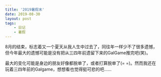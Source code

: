 ```yaml
---
title: '2019暑假末'
date: 2019-08-30
layout: post
tags:
    - 日记
    - 暑假
---
```


8月的结束，标志着又一个夏天从我人生中过去了，同往年一样少不了很多遗憾，但今年最大的遗憾可能是没有把从三四年前遗留下来的GalGame推完吧(笑)。

最大的变化可能是身边的朋友好像都脱单了，或者打算脱单了(= =)。然而我还在玩着三四年前的Galgame，想想看也觉得挺可悲的吧……

